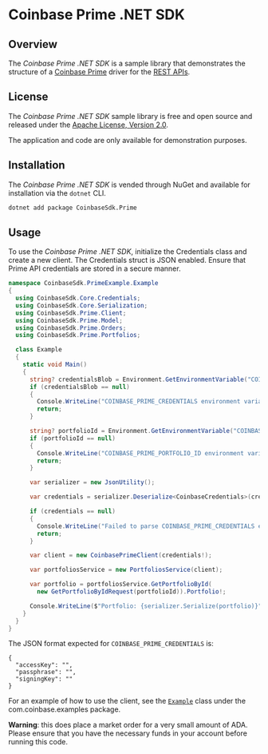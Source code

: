 # Coinbase Prime .NET SDK

## Overview

The _Coinbase Prime .NET SDK_ is a sample library that demonstrates the structure of a [Coinbase Prime](https://prime.coinbase.com/) driver for
the [REST APIs](https://docs.cdp.coinbase.com/prime/reference).

## License

The _Coinbase Prime .NET SDK_ sample library is free and open source and released under the [Apache License, Version 2.0](LICENSE).

The application and code are only available for demonstration purposes.

## Installation

The _Coinbase Prime .NET SDK_ is vended through NuGet and available for installation via the `dotnet` CLI.

```bash
dotnet add package CoinbaseSdk.Prime
```

## Usage

To use the _Coinbase Prime .NET SDK_, initialize the Credentials class and create a new client. The Credentials struct is JSON
enabled. Ensure that Prime API credentials are stored in a secure manner.

```c#
namespace CoinbaseSdk.PrimeExample.Example
{
  using CoinbaseSdk.Core.Credentials;
  using CoinbaseSdk.Core.Serialization;
  using CoinbaseSdk.Prime.Client;
  using CoinbaseSdk.Prime.Model;
  using CoinbaseSdk.Prime.Orders;
  using CoinbaseSdk.Prime.Portfolios;

  class Example
  {
    static void Main()
    {
      string? credentialsBlob = Environment.GetEnvironmentVariable("COINBASE_PRIME_CREDENTIALS");
      if (credentialsBlob == null)
      {
        Console.WriteLine("COINBASE_PRIME_CREDENTIALS environment variable not set");
        return;
      }

      string? portfolioId = Environment.GetEnvironmentVariable("COINBASE_PRIME_PORTFOLIO_ID");
      if (portfolioId == null)
      {
        Console.WriteLine("COINBASE_PRIME_PORTFOLIO_ID environment variable not set");
        return;
      }

      var serializer = new JsonUtility();

      var credentials = serializer.Deserialize<CoinbaseCredentials>(credentialsBlob);

      if (credentials == null)
      {
        Console.WriteLine("Failed to parse COINBASE_PRIME_CREDENTIALS environment variable");
        return;
      }

      var client = new CoinbasePrimeClient(credentials!);

      var portfoliosService = new PortfoliosService(client);

      var portfolio = portfoliosService.GetPortfolioById(
        new GetPortfolioByIdRequest(portfolioId)).Portfolio!;

      Console.WriteLine($"Portfolio: {serializer.Serialize(portfolio)}");
    }
  }
}
```

The JSON format expected for `COINBASE_PRIME_CREDENTIALS` is:

```
{
  "accessKey": "",
  "passphrase": "",
  "signingKey": ""
}
```

For an example of how to use the client, see the [`Example`](src/Coinbase/PrimeExample/example/Example.cs) class under the com.coinbase.examples package.

**Warning**: this does place a market order for a very small amount of ADA. Please ensure that you have the necessary funds in your account before running this code.
